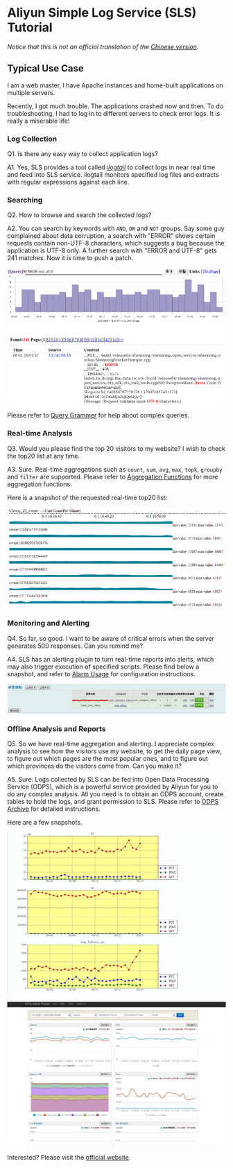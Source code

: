 Aliyun Simple Log Service (SLS) Tutorial
===================

_Notice that this is not an official translation of the [Chinese version](http://slsweb.aliyun-inc.com/first.pdf)._

Typical Use Case
-------------------

I am a web master, I have Apache instances and home-built applications on multiple servers.

Recently, I got much trouble. The applications crashed now and then. To do troubleshooting, I had to log in to different servers to check error logs. It is really a miserable life!


### Log Collection

Q1. Is there any easy way to collect application logs?

A1. Yes, SLS provides a tool called *[ilogtail](http://slsweb.aliyun-inc.com/input.html#logtail)* to collect logs in near real time and feed into SLS service. ilogtail monitors specified log files and extracts with regular expressions against each line.


### Searching

Q2. How to browse and search the collected logs?

A2. You can search by keywords with `AND`, `OR` and `NOT` groups. Say some guy complained about data corruption, a search with "ERROR" shows certain requests contain non-UTF-8 characters, which suggests a bug because the application is UTF-8 only. A further search with "ERROR and UTF-8" gets 241 matches. Now it is time to push a patch.

![Search](sls-tutorial/sls-search.png)

Please refer to [Query Grammer](http://wiki.aliyun-inc.com/projects/apsara/wiki/ShennongOpenService/IndexServer/QueryGrammer) for help about complex queries.


### Real-time Analysis

Q3. Would you please find the top 20 visitors to my website? I wish to check the top20 list at any time.

A3. Sure. Real-time aggregations such as `count`, `sum`, `avg`, `max`, `topk`, `groupby` and `filter` are supported. Please refer to [Aggregation Functions](http://slsweb.aliyun-inc.com/config.html#function_agg) for more aggregation functions.

Here is a snapshot of the requested real-time top20 list:

![Aggregation](sls-tutorial/sls-aggregation.png)


### Monitoring and Alerting

Q4. So far, so good. I want to be aware of critical errors when the server generates 500 responses. Can you remind me?

A4. SLS has an alerting plugin to turn real-time reports into alerts, which may also trigger execution of specified scripts. Please find below a snapshot, and refer to [Alarm Usage](http://slsweb.aliyun-inc.com/alarm_usage.pdf) for configuration instructions.

![Alerting](sls-tutorial/sls-alert.png)


### Offline Analysis and Reports

Q5. So we have real-time aggregation and alerting. I appreciate complex analysis to see how the visitors use my website, to get the daily page view, to figure out which pages are the most popular ones, and to figure out which provinces do the visitors come from. Can you make it?

A5. Sure. Logs collected by SLS can be fed into Open Data Processing Service (ODPS), which is a powerful service provided by Aliyun for you to do any complex analysis. All you need is to obtain an ODPS account, create tables to hold the logs, and grant permission to SLS. Please refer to [ODPS Archive](http://slsweb.aliyun-inc.com/config.html#function_odps) for detailed instructions.

Here are a few snapshots.

![Daily Reports](sls-tutorial/sls-daily-reports.jpg)

![ODPS Portal](sls-tutorial/sls-odps-portal.jpg)

Interested? Please visit the [official website](http://slsweb.aliyun-inc.com).
